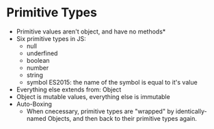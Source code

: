 # Primitive Types
* Primitive values aren't object, and have no methods*
* Six primitive types in JS:
    * null
    * underfined
    * boolean
    * number
    * string
    * symbol ES2015: the name of the symbol is equal to it's value
* Everything else extends from: Object 
* Object is mutable values, everything else is immutable
* Auto-Boxing
    * When cnecessary, primitive types are "wrapped" by identically-named Objects, and then back to their primitive types again.